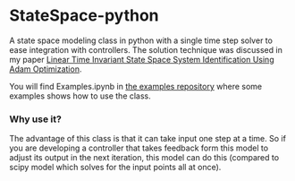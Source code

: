 # StateSpace-python
A state space modeling class in python with a single time step solver to ease integration with controllers. The solution technique was discussed in my paper [Linear Time Invariant State Space System Identification Using Adam Optimization](https://ieeexplore.ieee.org/document/9047808/).

You will find Examples.ipynb in [the examples repository](https://github.com/MarkNaeem/StateSpace-python-examples) where some examples shows how to use the class.

### Why use it?

The advantage of this class is that it can take input one step at a time. So if you are developing a controller that takes  feedback form this model to adjust its output in the next iteration, this model can do this (compared to scipy model which solves for the input points all at once).

